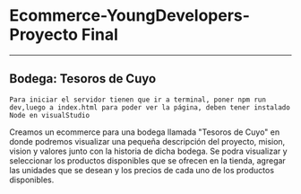 # Ecommerce-YoungDevelopers- Proyecto Final
------------------------------------------------------------------------------------------------------------------------------------------------------------
## Bodega: Tesoros de Cuyo

`Para iniciar el servidor tienen que ir a terminal, poner npm run dev,luego a index.html para poder ver la página, deben tener instalado Node en visualStudio`

Creamos un ecommerce para una bodega llamada "Tesoros de Cuyo" en donde podremos visualizar una pequeña descripción del proyecto, mision, vision y valores
junto con la historia de dicha bodega.
Se podra visualizar y seleccionar los productos disponibles que se ofrecen en la tienda, agregar las unidades que se desean y los precios de cada uno 
de los productos disponibles.


